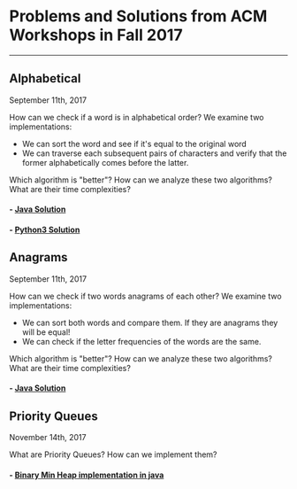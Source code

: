 # Problems and Solutions from ACM Workshops in Fall 2017

---

## Alphabetical

September 11th, 2017

How can we check if a word is in alphabetical order? We examine two implementations:

 - We can sort the word and see if it's equal to the original word
 - We can traverse each subsequent pairs of characters and verify that the former alphabetically comes before the latter.

Which algorithm is "better"? How can we analyze these two algorithms? What are their time complexities?

#### - [Java Solution](./alphabetical/Alphabetical.java)
#### - [Python3  Solution](./alphabetical/alphabetical.py)


## Anagrams

September 11th, 2017

How can we check if two words anagrams of each other? We examine two implementations:

 - We can sort both words and compare them. If they are anagrams they will be equal!
 - We can check if the letter frequencies of the words are the same.

Which algorithm is "better"? How can we analyze these two algorithms? What are their time complexities?

#### - [Java Solution](./anagram/Anagram.java)


## Priority Queues

November 14th, 2017

What are Priority Queues? How can we implement them?

#### - [Binary Min Heap implementation in java](./heap)
